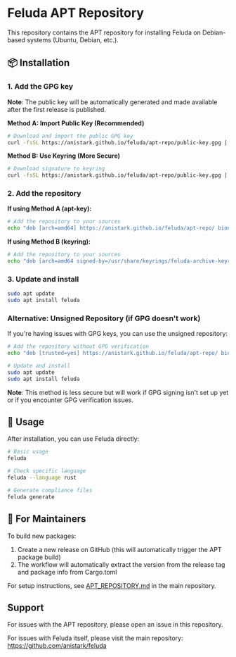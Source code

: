 # Feluda APT Repository

This repository contains the APT repository for installing Feluda on Debian-based systems (Ubuntu, Debian, etc.).

## 📦 Installation

### 1. Add the GPG key

**Note**: The public key will be automatically generated and made available after the first release is published.

**Method A: Import Public Key (Recommended)**
```bash
# Download and import the public GPG key
curl -fsSL https://anistark.github.io/feluda/apt-repo/public-key.gpg | sudo apt-key add -
```

**Method B: Use Keyring (More Secure)**
```bash
# Download signature to keyring
curl -fsSL https://anistark.github.io/feluda/apt-repo/public-key.gpg | sudo gpg --dearmor -o /usr/share/keyrings/feluda-archive-keyring.gpg
```

### 2. Add the repository

**If using Method A (apt-key):**
```bash
# Add the repository to your sources
echo "deb [arch=amd64] https://anistark.github.io/feluda/apt-repo/ bionic main" | sudo tee /etc/apt/sources.list.d/feluda.list
```

**If using Method B (keyring):**
```bash
# Add the repository to your sources
echo "deb [arch=amd64 signed-by=/usr/share/keyrings/feluda-archive-keyring.gpg] https://anistark.github.io/feluda/apt-repo/ bionic main" | sudo tee /etc/apt/sources.list.d/feluda.list
```

### 3. Update and install

```bash
sudo apt update
sudo apt install feluda
```

### Alternative: Unsigned Repository (if GPG doesn't work)

If you're having issues with GPG keys, you can use the unsigned repository:

```bash
# Add the repository without GPG verification
echo "deb [trusted=yes] https://anistark.github.io/feluda/apt-repo/ bionic main" | sudo tee /etc/apt/sources.list.d/feluda.list

# Update and install
sudo apt update
sudo apt install feluda
```

**Note**: This method is less secure but will work if GPG signing isn't set up yet or if you encounter GPG verification issues.

## 🚀 Usage

After installation, you can use Feluda directly:

```bash
# Basic usage
feluda

# Check specific language
feluda --language rust

# Generate compliance files
feluda generate
```

## 🔧 For Maintainers

To build new packages:
1. Create a new release on GitHub (this will automatically trigger the APT package build)
2. The workflow will automatically extract the version from the release tag and package info from Cargo.toml

For setup instructions, see [APT_REPOSITORY.md](../APT_REPOSITORY.md) in the main repository.

## Support

For issues with the APT repository, please open an issue in this repository.

For issues with Feluda itself, please visit the main repository: https://github.com/anistark/feluda
